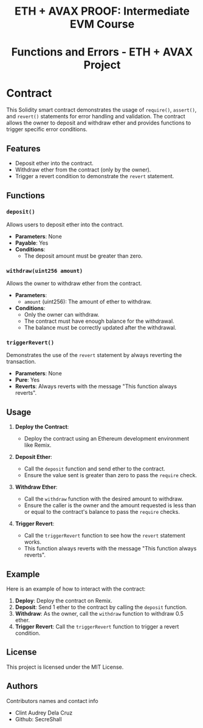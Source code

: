 <h1 align="center">ETH + AVAX PROOF: Intermediate EVM Course</h1>
<h1 align="center">Functions and Errors - ETH + AVAX Project</h1>

# Contract

This Solidity smart contract demonstrates the usage of `require()`, `assert()`, and `revert()` statements for error handling and validation. The contract allows the owner to deposit and withdraw ether and provides functions to trigger specific error conditions.

## Features

- Deposit ether into the contract.
- Withdraw ether from the contract (only by the owner).
- Trigger a revert condition to demonstrate the `revert` statement.

## Functions

### `deposit()`

Allows users to deposit ether into the contract.

- **Parameters**: None
- **Payable**: Yes
- **Conditions**:
  - The deposit amount must be greater than zero.

### `withdraw(uint256 amount)`

Allows the owner to withdraw ether from the contract.

- **Parameters**:
  - `amount` (uint256): The amount of ether to withdraw.
- **Conditions**:
  - Only the owner can withdraw.
  - The contract must have enough balance for the withdrawal.
  - The balance must be correctly updated after the withdrawal.

### `triggerRevert()`

Demonstrates the use of the `revert` statement by always reverting the transaction.

- **Parameters**: None
- **Pure**: Yes
- **Reverts**: Always reverts with the message "This function always reverts".

## Usage

1. **Deploy the Contract**:
   - Deploy the contract using an Ethereum development environment like Remix.

2. **Deposit Ether**:
   - Call the `deposit` function and send ether to the contract.
   - Ensure the value sent is greater than zero to pass the `require` check.

3. **Withdraw Ether**:
   - Call the `withdraw` function with the desired amount to withdraw.
   - Ensure the caller is the owner and the amount requested is less than or equal to the contract's balance to pass the `require` checks.

4. **Trigger Revert**:
   - Call the `triggerRevert` function to see how the `revert` statement works.
   - This function always reverts with the message "This function always reverts".

## Example

Here is an example of how to interact with the contract:

1. **Deploy**: Deploy the contract on Remix.
2. **Deposit**: Send 1 ether to the contract by calling the `deposit` function.
3. **Withdraw**: As the owner, call the `withdraw` function to withdraw 0.5 ether.
4. **Trigger Revert**: Call the `triggerRevert` function to trigger a revert condition.

## License

This project is licensed under the MIT License.


## Authors

Contributors names and contact info

- Clint Audrey Dela Cruz
- Github: SecreShall
